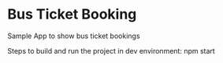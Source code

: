 # Bus Ticket Booking
Sample App to show bus ticket bookings

Steps to build and run the project in dev environment:
    npm start

